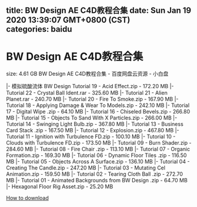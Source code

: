 
title: BW Design AE C4D教程合集
date: Sun Jan 19 2020 13:39:07 GMT+0800 (CST)    
categories: baidu
---

# BW Design AE C4D教程合集
size: 4.61 GB
 BW Design AE C4D教程合集 - 百度网盘云资源 - 小白盘
 
|- 模拟硫酸流体 BW Design Tutorial 19 - Acid Effect.zip - 172.20 MB
|- Tutorial 22 - Crystal Ball Ident.rar - 325.60 MB
|- Tutorial 21 - Alien Planet.rar - 240.70 MB
|- Tutorial 20 - Fire To Smoke.zip - 167.90 MB
|- Tutorial 18 - Applying Damage & Wear To Models.zip - 242.10 MB
|- Tutorial 17 - Digital Wipe .zip - 64.10 MB
|- Tutorial 16 - Chiseled Bevels.zip - 266.80 MB
|- Tutorial 15 - Objects To Sand With X Particles.zip - 266.00 MB
|- Tutorial 14 - Swinging Light Bulb.zip - 367.80 MB
|- Tutorial 13 - Business Card Stack .zip - 167.50 MB
|- Tutorial 12 - Explosion.zip - 467.80 MB
|- Tutorial 11 - Ignition with Turbulence FD.zip - 100.10 MB
|- Tutorial 10 - Clouds with Turbulence FD.zip - 173.50 MB
|- Tutorial 09 - Burn Shader.zip - 284.60 MB
|- Tutorial 08 - Fire Chair .zip - 113.10 MB
|- Tutorial 07 - Organic Formation.zip - 169.30 MB
|- Tutorial 06 - Dynamic Floor Tiles .zip - 116.50 MB
|- Tutorial 05 - Objects Across A Surface.zip - 136.10 MB
|- Tutorial 04 - Creating The Candle.zip - 247.20 MB
|- Tutorial 03 - Mutating Cel Animation.zip - 159.50 MB
|- Tutorial 02 - Tearing Cloth Ball .zip - 272.70 MB
|- Tutorial 01 - Animated Backgrounds from BW Design .zip - 64.70 MB
|- Hexagonal Floor Rig Asset.zip - 25.20 MB

[How to download](https://bpcam.bemobtrk.com/go/2ceec3aa-1ca2-46d6-b9ff-aaa5c184517c?jno=3777)